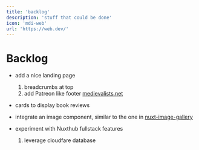 ```yaml
---
title: 'backlog'
description: 'stuff that could be done'
icon: 'mdi-web'
url: 'https://web.dev/'
---
```


# Backlog


- add a nice landing page
    1. breadcrumbs at top
    2. add Patreon like footer [medievalists.net](https://www.medievalists.net/)

- cards to display book reviews

- integrate an image component, similar to the one in [nuxt-image-gallery](https://admin.hub.nuxt.com/marco-a-almeida/nuxt-image-gallery/production)

- experiment with Nuxthub fullstack features 
    1. leverage cloudfare database